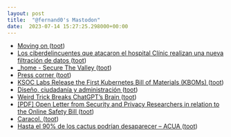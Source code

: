 ```yaml
---
layout: post
title:  "@fernand0's Mastodon"
date:  2023-07-14 15:27:25.298000+00:00
---
```

*  [Moving on ](http://blogs.harvard.edu/doc/2023/06/27/moving-on) ([toot](https://mastodon.social/@fernand0/110713139709355996))
*  [Los ciberdelincuentes que atacaron el hospital Clínic realizan una nueva filtración de datos ](https://www.lavanguardia.com/vida/20230704/9087596/ciberdelincuentes-atacaron-hospital-clinic-realizan-nueva-filtracion-datos.htm) ([toot](https://mastodon.social/@fernand0/110712897958713725))
*  [_home - Secure The Valley ](https://securethevalley.es) ([toot](https://mastodon.social/@fernand0/110712151996554863))
*  [Press corner ](https://ec.europa.eu/commission/presscorner/home/e) ([toot](https://mastodon.social/@fernand0/110711930643971147))
*  [KSOC Labs Release the First Kubernetes Bill of Materials (KBOMs) ](https://www.infoq.com/news/2023/06/kubernetes-bill-of-materials) ([toot](https://mastodon.social/@fernand0/110711675525068838))
*  [Diseño, ciudadanía y administración ](https://www.eventbrite.es/e/entradas-diseno-ciudadania-y-administracion-66021256254) ([toot](https://mastodon.social/@fernand0/110711493741842506))
*  [Weird Trick Breaks ChatGPT’s Brain ](https://futurism.com/weird-trick-breaks-chatgpt-brai) ([toot](https://mastodon.social/@fernand0/110711293083129419))
*  [[PDF] Open Letter from Security and Privacy Researchers in relation to the Online Safety Bill   ](https://haddadi.github.io/UKOSBOpenletter.pdf) ([toot](https://mastodon.social/@fernand0/110708031899723991))
*  [Caracol. ](https://avecesunafoto.wordpress.com/2023/07/13/caracol) ([toot](https://mastodon.social/@fernand0/110708019459835108))
*  [Hasta el 90% de los cactus podrían desaparecer – ACUA ](https://asociacionacua.org/hasta-el-90-de-los-cactus-podrian-desaparece) ([toot](https://mastodon.social/@fernand0/110707667870090435))
